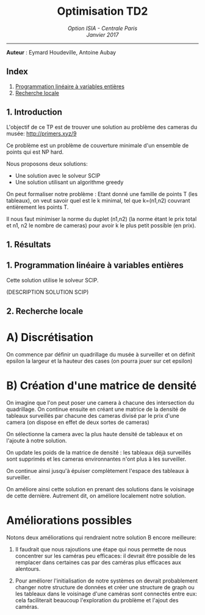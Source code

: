 <h1 align='center'> Optimisation TD2 </h1>
<p align='center'>
<i>Option ISIA - Centrale Paris <br>
Janvier 2017 <hr></i></p>

__Auteur__ : Eymard Houdeville, Antoine Aubay<br>

## Index
1. [Programmation linéaire à variables entières](#description)
2. [Recherche locale](#A)


## <a name="intro"></a>1. Introduction

L'objectif de ce TP est de trouver une solution au problème des cameras du musée: http://primers.xyz/9

Ce problème est un problème de couverture minimale d'un ensemble de points qui est NP hard.

Nous proposons deux solutions:
- Une solution avec le solveur SCIP
- Une solution utilisant un algorithme greedy

On peut formaliser notre problème : Etant donné une famille de points T (les tableaux), on veut savoir quel est le k minimal, tel que k=(n1,n2) couvrant entièrement les points T.

Il nous faut minimiser la norme du duplet (n1,n2) (la norme étant le prix total et n1, n2 le nombre de cameras) pour avoir k le plus petit possible (en prix).

## <a name="res"></a>1. Résultats


## <a name="description"></a>1. Programmation linéaire à variables entières
Cette solution utilise le solveur SCIP.

(DESCRIPTION SOLUTION SCIP)

## <a name="A"></a>2. Recherche locale

# A) Discrétisation

On commence par définir un quadrillage du musée à surveiller et on définit epsilon la largeur et la hauteur des cases (on pourra jouer sur cet epsilon)

# B) Création d'une matrice de densité

On imagine que l'on peut poser une camera à chacune des intersection du quadrillage.
On continue ensuite en créant une matrice de la densité de tableaux surveillés par chacune des cameras divisé par le prix d'une camera (on dispose en effet de deux sortes de cameras)

On sélectionne la camera avec la plus haute densité de tableaux et on l'ajoute à notre solution.

On update les poids de la matrice de densité : les tableaux déjà surveillés sont supprimés et les cameras environnantes n'ont plus à les surveiller.

On continue ainsi jusqu'à épuiser complètement l'espace des tableaux à surveiller.

On améliore ainsi cette solution en prenant des solutions dans le voisinage de cette dernière. Autrement dit, on améliore localement notre solution.


# Améliorations possibles

Notons deux améliorations qui rendraient notre solution B encore meilleure:
1. Il faudrait que nous rajoutions une étape qui nous permette de nous concentrer sur les caméras peu efficaces: il devrait être possible de les remplacer dans certaines cas par des caméras plus efficaces aux alentours.

2. Pour améliorer l'initialisation de notre systèmes on devrait probablement changer notre structure de données et créer une structure de graph ou les tableaux dans le voisinage d'une caméras sont connectés entre eux: cela faciliterait beaucoup l'exploration du problème et l'ajout des caméras.
